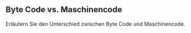 ## Byte Code vs. Maschinencode

Erläutern Sie den Unterschied zwischen Byte Code und Maschinencode.
